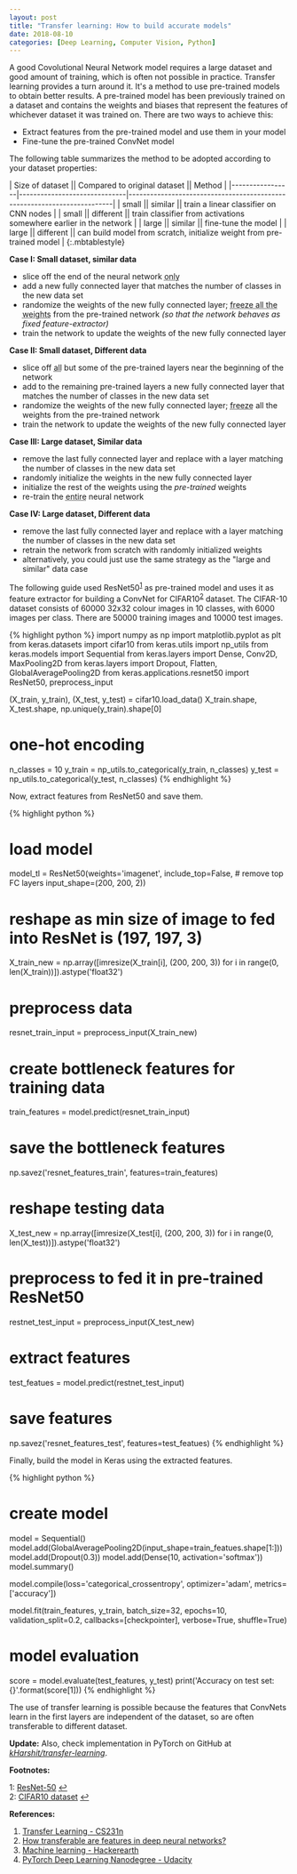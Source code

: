 ```yaml
---
layout: post
title: "Transfer learning: How to build accurate models"
date: 2018-08-10
categories: [Deep Learning, Computer Vision, Python]
---
```


A good Covolutional Neural Network model requires a large dataset and good amount of training, which is often not possible in practice. Transfer learning provides a turn around it. It's a method to use pre-trained models to obtain better results. A pre-trained model has been previously trained on a dataset and contains the weights and biases that represent the features of whichever dataset it was trained on. There are two ways to achieve this:

* Extract features from the pre-trained model and use them in your model
* Fine-tune the pre-trained ConvNet model

The following table summarizes the method to be adopted according to your dataset properties:

| Size of dataset || Compared to original dataset || Method                                                                  |
|-----------------|------------------------------|-------------------------------------------------------------------------|
| small           || similar                      || train a linear classifier on CNN nodes                                  |
| small           || different                     || train classifier from activations somewhere earlier in the network |
| large           || similar                      || fine-tune the model                                                     |
| large           || different                    || can build model from scratch, initialize weight from pre-trained model  |
{:.mbtablestyle}


**Case I: Small dataset, similar data** 

* slice off the end of the neural network <abbr title="Since the data sets are similar, images from each data set will have similar higher level features">only</abbr>
* add a new fully connected layer that matches the number of classes in the new data set
* randomize the weights of the new fully connected layer; <abbr title="To avoid overfitting on the small data set, the weights of the original network will be held constant rather than re-training the weights. ">freeze all the weights</abbr> from the pre-trained network *(so that the network behaves as fixed feature-extractor)*
* train the network to update the weights of the new fully connected layer

**Case II: Small dataset, Different data**

* slice off <abbr title="But the original training set and the new data set do not share higher level features. In this case, the new network will only use the layers containing lower level features.">all</abbr> but some of the pre-trained layers near the beginning of the network
* add to the remaining pre-trained layers a new fully connected layer that matches the number of classes in the new data set
* randomize the weights of the new fully connected layer; <abbr title="to combat overfitting while re-training">freeze</abbr> all the weights from the pre-trained network
* train the network to update the weights of the new fully connected layer

**Case III: Large dataset, Similar data**

* remove the last fully connected layer and replace with a layer matching the number of classes in the new data set
* randomly initialize the weights in the new fully connected layer
* initialize the rest of the weights using the *pre-trained* weights
* re-train the <abbr title="overfitting no longer concern due to large dataset">entire</abbr> neural network

**Case IV: Large dataset, Different data**

* remove the last fully connected layer and replace with a layer matching the number of classes in the new data set
* retrain the network from scratch with randomly initialized weights
* alternatively, you could just use the same strategy as the "large and similar" data case


The following guide used ResNet50<sup id="a1">[1](#myfootnote1)</sup> as pre-trained model and uses it as feature extractor for building a ConvNet for CIFAR10<sup id="a2">[2](#myfootnote2)</sup> dataset. The CIFAR-10 dataset consists of 60000 32x32 colour images in 10 classes, with 6000 images per class. There are 50000 training images and 10000 test images. 

{% highlight python %}
import numpy as np
import matplotlib.pyplot as plt
from keras.datasets import cifar10
from keras.utils import np_utils
from keras.models import Sequential
from keras.layers import Dense, Conv2D, MaxPooling2D
from keras.layers import Dropout, Flatten, GlobalAveragePooling2D
from keras.applications.resnet50 import ResNet50, preprocess_input

(X_train, y_train), (X_test, y_test) = cifar10.load_data() 
X_train.shape, X_test.shape, np.unique(y_train).shape[0]
# one-hot encoding
n_classes = 10
y_train = np_utils.to_categorical(y_train, n_classes)
y_test = np_utils.to_categorical(y_test, n_classes)
{% endhighlight %}

Now, extract features from ResNet50 and save them.

{% highlight python %}
# load model
model_tl = ResNet50(weights='imagenet',
                    include_top=False,  # remove top FC layers
                   input_shape=(200, 200, 2))

# reshape as min size of image to fed into ResNet is (197, 197, 3)
X_train_new = np.array([imresize(X_train[i], (200, 200, 3)) for i in range(0, len(X_train))]).astype('float32')
# preprocess data 
resnet_train_input = preprocess_input(X_train_new)
# create bottleneck features for training data
train_features = model.predict(resnet_train_input)
# save the bottleneck features
np.savez('resnet_features_train', features=train_features)

# reshape testing data
X_test_new = np.array([imresize(X_test[i], (200, 200,  3)) for i in range(0, len(X_test))]).astype('float32')
# preprocess to fed it in pre-trained ResNet50
restnet_test_input = preprocess_input(X_test_new)
# extract features
test_featues = model.predict(restnet_test_input)
# save features
np.savez('resnet_features_test', features=test_featues)
{% endhighlight %}

Finally, build the model in Keras using the extracted features.

{% highlight python %}
# create model
model = Sequential()
model.add(GlobalAveragePooling2D(input_shape=train_featues.shape[1:]))
model.add(Dropout(0.3))
model.add(Dense(10, activation='softmax'))
model.summary()

model.compile(loss='categorical_crossentropy',
             optimizer='adam',
             metrics=['accuracy'])

model.fit(train_features, y_train,
          batch_size=32, epochs=10,
         validation_split=0.2, callbacks=[checkpointer],
         verbose=True, shuffle=True)

# model evaluation
score = model.evaluate(test_features, y_test)
print('Accuracy on test set: {}'.format(score[1]))
{% endhighlight %}

The use of transfer learning is possible because the features that ConvNets learn in the first layers are independent of the dataset, so are often transferable to different dataset.

**Update:** Also, check implementation in PyTorch on GitHub at *[kHarshit/transfer-learning](https://github.com/kHarshit/transfer-learning)*.

**Footnotes:**  

<a name="myfootnote1"></a>1: [ResNet-50](https://www.kaggle.com/keras/resnet50) [↩](#a1)  
<a name="myfootnote2"></a>2: [CIFAR10 dataset](https://www.cs.toronto.edu/~kriz/cifar.html) [↩](#a2)

**References:**  

1. [Transfer Learning - CS231n](http://cs231n.github.io/transfer-learning/)
2. [How transferable are features in deep neural networks?](https://arxiv.org/abs/1411.1792)
3. [Machine learning - Hackerearth](https://www.hackerearth.com/practice/machine-learning/)
4. [PyTorch Deep Learning Nanodegree - Udacity](https://in.udacity.com/course/deep-learning-nanodegree--nd101)
